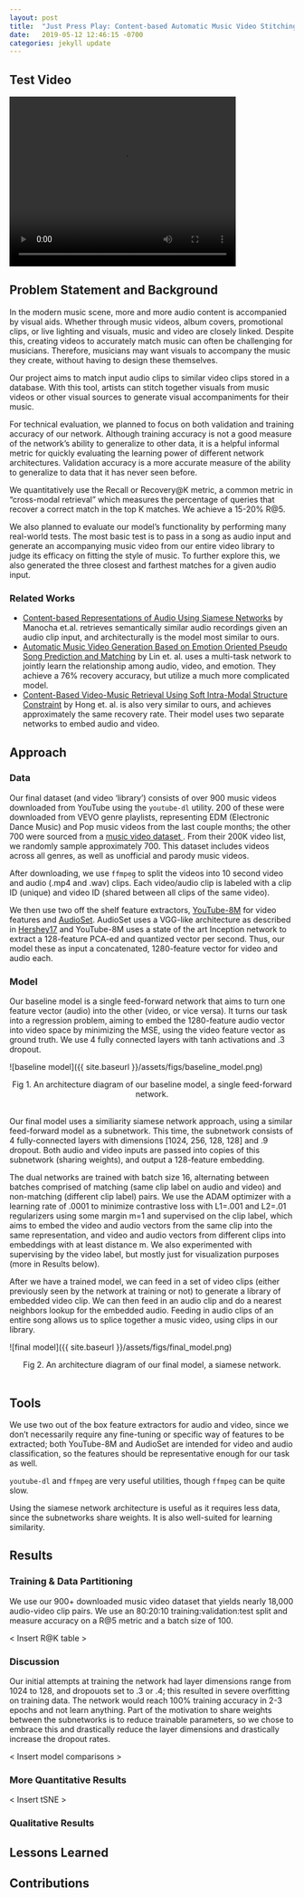 ```yaml
---
layout: post
title:  "Just Press Play: Content-based Automatic Music Video Stitching"
date:   2019-05-12 12:46:15 -0700
categories: jekyll update
---
```


## Test Video
<video width="400" height="300" controls>
  <source src="{{ site.baseurl }}/assets/videos/182.mp4" type="video/mp4">
  Your browser does not support the controls tag.
</video>

## Problem Statement and Background

In the modern music scene, more and more audio content is accompanied by visual aids.  Whether through music videos, album covers, promotional clips, or live lighting and visuals, music and video are closely linked. Despite this, creating videos to accurately match music can often be challenging for musicians. Therefore, musicians may want visuals to accompany the music they create, without having to design these themselves.   

Our project aims to match input audio clips to similar video clips stored in a database.  With this tool, artists can stitch together visuals from music videos or other visual sources to generate visual accompaniments for their music.

For technical evaluation, we planned to focus on both validation and training accuracy of our network.  Although training accuracy is not a good measure of the network’s ability to generalize to other data, it is a helpful informal metric for quickly evaluating the learning power of different network architectures.  Validation accuracy is a more accurate measure of the ability to generalize to data that it has never seen before.  

We quantitatively use the Recall or Recovery@K metric, a common metric in “cross-modal retrieval” which measures the percentage of queries that recover a correct match in the top K matches. We achieve a 15-20% R@5.  

We also planned to evaluate our model’s functionality by performing many real-world tests.  The most basic test is to pass in a song as audio input and generate an accompanying music video from our entire video library to judge its efficacy on fitting the style of music.  To further explore this, we also generated the three closest and farthest matches for a given audio input.  

### Related Works

* [Content-based Representations of Audio Using Siamese Networks](https://arxiv.org/abs/1710.10974) by Manocha et.al. retrieves semantically similar audio recordings given an audio clip input, and architecturally is the model most similar to ours. 
* [Automatic Music Video Generation Based on Emotion Oriented Pseudo Song Prediction and Matching](https://www.iis.sinica.edu.tw/papers/whm/19822-F.pdf) by Lin et. al. uses a multi-task network to jointly learn the relationship among audio, video, and emotion. They achieve a 76% recovery accuracy, but utilize a much more complicated model.
* [Content-Based Video-Music Retrieval Using Soft Intra-Modal Structure Constraint](https://arxiv.org/abs/1704.06761) by Hong et. al. is also very similar to ours, and achieves approximately the same recovery rate. Their model uses two separate networks to embed audio and video.

## Approach

### Data

Our final dataset (and video ‘library’) consists of over 900 music videos downloaded from YouTube using the `youtube-dl` utility. 200 of these were downloaded from VEVO genre playlists, representing EDM (Electronic Dance Music) and Pop music videos from the last couple months; the other 700 were sourced from a [music video dataset ](https://github.com/csehong/VM-NET). From their 200K video list, we randomly sample approximately 700. This dataset includes videos across all genres, as well as unofficial and parody music videos. 

After downloading, we use `ffmpeg` to split the videos into 10 second video and audio (.mp4 and .wav) clips. Each video/audio clip is labeled with a clip ID (unique) and video ID (shared between all clips of the same video). 

We then use two off the shelf feature extractors, [YouTube-8M](https://research.google.com/youtube8m/) for video features and [AudioSet](https://research.google.com/audioset/). AudioSet uses a VGG-like architecture as described in [Hershey17](https://ai.google/research/pubs/pub45611) and YouTube-8M uses a state of the art Inception network to extract a 128-feature PCA-ed and quantized vector per second. Thus, our model these as input a concatenated, 1280-feature vector for video and audio each. 

### Model

Our baseline model is a single feed-forward network that aims to turn one feature vector (audio) into the other (video, or vice versa). It turns our task into a regression problem, aiming to embed the 1280-feature audio vector into video space by minimizing the MSE, using the video feature vector as ground truth. We use 4 fully connected layers with tanh activations and .3 dropout.

![baseline model]({{ site.baseurl }}/assets/figs/baseline_model.png)
<figcaption style="text-align:center">Fig 1. An architecture diagram of our baseline model, a single feed-forward network.</figcaption>

<br>

Our final model uses a similiarity siamese network approach, using a similar feed-forward model as a subnetwork. This time, the subnetwork consists of 4 fully-connected layers with dimensions [1024, 256, 128, 128] and .9 dropout. Both audio and video inputs are passed into copies of this subnetwork (sharing weights), and output a 128-feature embedding. 

The dual networks are trained with batch size 16, alternating between batches comprised of matching (same clip label on audio and video) and non-matching (different clip label) pairs.  We use the ADAM optimizer with a learning rate of .0001 to minimize contrastive loss with L1=.001 and L2=.01 regularizers using some margin m=1 and supervised on the clip label, which aims to embed the video and audio vectors from the same clip into the same representation, and video and audio vectors from different clips into embeddings with at least distance m. We also experimented with supervising by the video label, but mostly just for visualization purposes (more in Results below).

After we have a trained model, we can feed in a set of video clips (either previously seen by the network at training or not) to generate a library of embedded video clip. We can then feed in an audio clip and do a nearest neighbors lookup for the embedded audio. Feeding in audio clips of an entire song allows us to splice together a music video, using clips in our library.

![final model]({{ site.baseurl }}/assets/figs/final_model.png)
<figcaption style="text-align:center">Fig 2. An architecture diagram of our final model, a siamese network.</figcaption>

<br>

## Tools

We use two out of the box feature extractors for audio and video, since we don’t necessarily require any fine-tuning or specific way of features to be extracted; both YouTube-8M and AudioSet are intended for video and audio classification, so the features should be representative enough for our task as well. 

`youtube-dl` and `ffmpeg` are very useful utilities, though `ffmpeg` can be quite slow. 

Using the siamese network architecture is useful as it requires less data, since the subnetworks share weights. It is also well-suited for learning similarity.


## Results

### Training & Data Partitioning

We use our 900+ downloaded music video dataset that yields nearly 18,000 audio-video clip pairs. We use an 80:20:10 training:validation:test split and measure accuracy on a R@5 metric and a batch size of 100. 


< Insert R@K table >

### Discussion

Our initial attempts at training the network had layer dimensions range from 1024 to 128, and dropouots set to .3 or .4; this resulted in severe overfitting on training data. The network would reach 100% training accuracy in 2-3 epochs and not learn anything. Part of the motivation to share weights between the subnetworks is to reduce trainable parameters, so we chose to embrace this and drastically reduce the layer dimensions and drastically increase the dropout rates. 

< Insert model comparisons >

### More Quantitative Results

< Insert tSNE >

### Qualitative Results

## Lessons Learned

## Contributions
